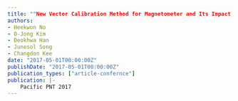 ```yaml
---
title: ""New Vector Calibration Method for Magnetometer and Its Impact on Integrated Navigation System for Low-cost UAV""
authors:
- Heekwon No
- O-Jong Kim
- Deokhwa Han
- Junesol Song
- Changdon Kee
date: "2017-05-01T00:00:00Z"
publishDate: "2017-05-01T00:00:00Z"
publication_types: ["article-confernce"]
publication: |-
    Pacific PNT 2017
---
```

